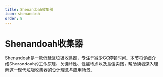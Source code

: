 ```yaml
---
title: Shenandoah收集器
icon: shenandoah
order: 8
---
```


# Shenandoah收集器

Shenandoah是一款低延迟垃圾收集器，专注于减少GC停顿时间。本节将详细介绍Shenandoah的工作原理、关键特性、性能特点以及最佳实践，帮助读者深入理解这一现代垃圾收集器的设计理念与应用场景。
